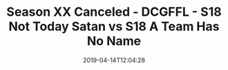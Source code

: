 ---
title: Season XX Canceled - DCGFFL - S18 Not Today Satan vs S18 A Team Has No Name
teams-score:
- team: _teams/red.md
  score: 38
- team: _teams/forest-green.md
  score: 24
mvp: Manny Montes de Oca (Forest), Eric Green (Red)
game-ball: ''
sportsperson: ''
season: 18
week: 7
date: '2019-04-14T12:04:28'
pageid: season-xviii-week-7-april-14-6911-vs-6914
---
